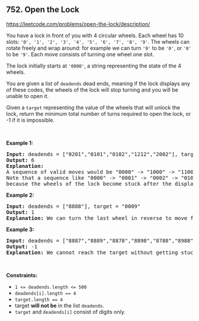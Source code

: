 ## 752. Open the Lock

<https://leetcode.com/problems/open-the-lock/description/>

<div class="elfjS" data-track-load="description_content"><p>You have a lock in front of you with 4 circular wheels. Each wheel has 10 slots: <code>'0', '1', '2', '3', '4', '5', '6', '7', '8', '9'</code>. The wheels can rotate freely and wrap around: for example we can turn <code>'9'</code> to be <code>'0'</code>, or <code>'0'</code> to be <code>'9'</code>. Each move consists of turning one wheel one slot.</p>

<p>The lock initially starts at <code>'0000'</code>, a string representing the state of the 4 wheels.</p>

<p>You are given a list of <code>deadends</code> dead ends, meaning if the lock displays any of these codes, the wheels of the lock will stop turning and you will be unable to open it.</p>

<p>Given a <code>target</code> representing the value of the wheels that will unlock the lock, return the minimum total number of turns required to open the lock, or -1 if it is impossible.</p>

<p>&nbsp;</p>
<p><strong class="example">Example 1:</strong></p>

<pre><strong>Input:</strong> deadends = ["0201","0101","0102","1212","2002"], target = "0202"
<strong>Output:</strong> 6
<strong>Explanation:</strong>
A sequence of valid moves would be "0000" -&gt; "1000" -&gt; "1100" -&gt; "1200" -&gt; "1201" -&gt; "1202" -&gt; "0202".
Note that a sequence like "0000" -&gt; "0001" -&gt; "0002" -&gt; "0102" -&gt; "0202" would be invalid,
because the wheels of the lock become stuck after the display becomes the dead end "0102".
</pre>

<p><strong class="example">Example 2:</strong></p>

<pre><strong>Input:</strong> deadends = ["8888"], target = "0009"
<strong>Output:</strong> 1
<strong>Explanation:</strong> We can turn the last wheel in reverse to move from "0000" -&gt; "0009".
</pre>

<p><strong class="example">Example 3:</strong></p>

<pre><strong>Input:</strong> deadends = ["8887","8889","8878","8898","8788","8988","7888","9888"], target = "8888"
<strong>Output:</strong> -1
<strong>Explanation:</strong> We cannot reach the target without getting stuck.
</pre>

<p>&nbsp;</p>
<p><strong>Constraints:</strong></p>

<ul>
 <li><code>1 &lt;= deadends.length &lt;= 500</code></li>
 <li><code>deadends[i].length == 4</code></li>
 <li><code>target.length == 4</code></li>
 <li>target <strong>will not be</strong> in the list <code>deadends</code>.</li>
 <li><code>target</code> and <code>deadends[i]</code> consist of digits only.</li>
</ul>
</div>
